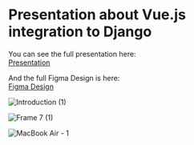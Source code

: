 # Presentation about Vue.js integration to Django

You can see the full presentation here:  <br />
[Presentation](https://www.figma.com/proto/Xahqk9UdEoBprAso3UXzIv/Vue-Integration-into-Django?node-id=6%3A2&scaling=contain&page-id=5%3A2&starting-point-node-id=6%3A2)

And the full Figma Design is here:  <br />
[Figma Design](https://www.figma.com/file/Xahqk9UdEoBprAso3UXzIv/Vue-Integration-into-Django?node-id=5%3A2&t=3oPxglJEB5popYXr-1)

![Introduction (1)](https://user-images.githubusercontent.com/63431776/221548896-0231f719-da12-4062-b940-c5c22d7c8af0.png)



![Frame 7 (1)](https://user-images.githubusercontent.com/63431776/221548672-21eb4eb3-6746-463a-9810-942208bd7c32.png)



![MacBook Air - 1](https://user-images.githubusercontent.com/63431776/221548173-9bfa87f1-cf44-4679-b1a1-e0ef1c23db04.png)


